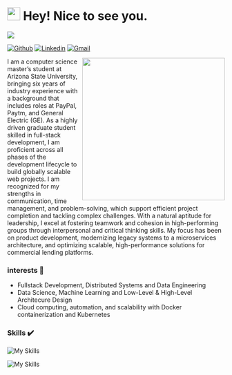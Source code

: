 
<h1><img src="https://emojis.slackmojis.com/emojis/images/1531849430/4246/blob-sunglasses.gif?1531849430" width="30"/> Hey! Nice to see you.</h1>

![](https://komarev.com/ghpvc/?username=ankitrajput0096&color=blue)


[![Github](https://img.shields.io/badge/-Github-000?style=flat&logo=Github&logoColor=white)](https://github.com/ankitrajput0096)
[![Linkedin](https://img.shields.io/badge/-LinkedIn-blue?style=flat&logo=Linkedin&logoColor=white)](https://www.linkedin.com/in/ankitrajput022/)
[![Gmail](https://img.shields.io/badge/-Gmail-c14438?style=flat&logo=Gmail&logoColor=white)](mailto:ankitrajput022@gmail.com)

<img align='right' src="https://media2.dev.to/dynamic/image/width=800%2Cheight=%2Cfit=scale-down%2Cgravity=auto%2Cformat=auto/https%3A%2F%2Fres.cloudinary.com%2Fd74fh3kw%2Fimage%2Fupload%2Fv1641259873%2Fproject-developer_nco99x.webp" width="330">

<p>I am a computer science master’s student at Arizona State University, bringing six years of industry experience with a background that includes roles at PayPal, Paytm, and General Electric (GE). As a highly driven graduate student skilled in full-stack development, I am proficient across all phases of the development lifecycle to build globally scalable web projects. I am recognized for my strengths in communication, time management, and problem-solving, which support efficient project completion and tackling complex challenges. With a natural aptitude for leadership, I excel at fostering teamwork and cohesion in high-performing groups through interpersonal and critical thinking skills. My focus has been on product development, modernizing legacy systems to a microservices architecture, and optimizing scalable, high-performance solutions for commercial lending platforms.</p>

### interests 🔭

* Fullstack Development, Distributed Systems and Data Engineering
* Data Science, Machine Learning and Low-Level & High-Level Architecure Design
* Cloud computing, automation, and scalability with Docker containerization and Kubernetes

### Skills  :heavy_check_mark:
![My Skills](https://skillicons.dev/icons?i=java,python,javascript,css,html,cpp,spring,hibernate,redis,kafka,maven,git,mysql,postgresql)

![My Skills](https://skillicons.dev/icons?i=docker,kubernetes,aws,jenkins,react,d3,redux,babel,webpack,flask,nginx,terraform,github,bitbucket)

